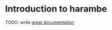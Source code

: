# Introduction to harambe

TODO: write [great documentation](http://jacobian.org/writing/what-to-write/)
